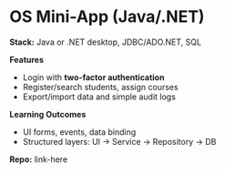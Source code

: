
# OS Mini-App (Java/.NET)

**Stack:** Java or .NET desktop, JDBC/ADO.NET, SQL

**Features**
- Login with **two-factor authentication**
- Register/search students, assign courses
- Export/import data and simple audit logs

**Learning Outcomes**
- UI forms, events, data binding
- Structured layers: UI → Service → Repository → DB

**Repo:** link-here
